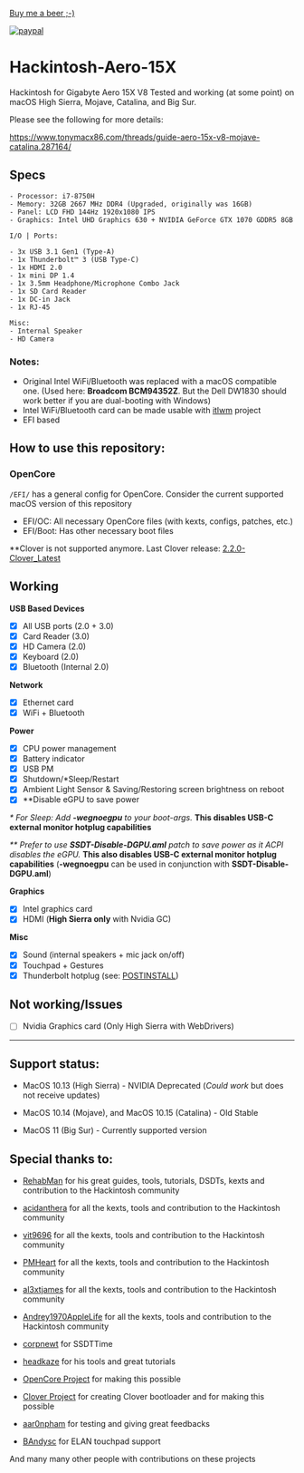 [Buy me a beer ;-)](https://www.paypal.com/donate?business=4UYU36A9L2PGS&currency_code=USD)

[![paypal](https://www.paypalobjects.com/en_US/i/btn/btn_donateCC_LG.gif)](https://www.paypal.com/donate?business=4UYU36A9L2PGS&currency_code=USD)

# Hackintosh-Aero-15X
Hackintosh for Gigabyte Aero 15X V8
Tested and working (at some point) on macOS High Sierra, Mojave, Catalina, and Big Sur.

Please see the following for more details:

https://www.tonymacx86.com/threads/guide-aero-15x-v8-mojave-catalina.287164/

## Specs

```
- Processor: i7-8750H
- Memory: 32GB 2667 MHz DDR4 (Upgraded, originally was 16GB)
- Panel: LCD FHD 144Hz 1920x1080 IPS
- Graphics: Intel UHD Graphics 630 + NVIDIA GeForce GTX 1070 GDDR5 8GB

I/O | Ports:

- 3x USB 3.1 Gen1 (Type-A)
- 1x Thunderbolt™ 3 (USB Type-C)
- 1x HDMI 2.0
- 1x mini DP 1.4
- 1x 3.5mm Headphone/Microphone Combo Jack
- 1x SD Card Reader
- 1x DC-in Jack
- 1x RJ-45

Misc:
- Internal Speaker
- HD Camera
```
### Notes:
- Original Intel WiFi/Bluetooth was replaced with a macOS compatible one. (Used here: **Broadcom BCM94352Z**. But the Dell DW1830 should work better if you are dual-booting with Windows)
- Intel WiFi/Bluetooth card can be made usable with [itlwm](https://github.com/OpenIntelWireless/itlwm) project 
- EFI based

## How to use this repository:

### OpenCore

`/EFI/` has a general config for OpenCore. Consider the current supported macOS version of this repository
- EFI/OC: All necessary OpenCore files (with kexts, configs, patches, etc.)
- EFI/Boot: Has other necessary boot files

**Clover is not supported anymore. Last Clover release: [2.2.0-Clover_Latest](https://github.com/zacmks/Hackintosh-Aero-15X/releases/tag/2.2.0-Clover_Latest)

## Working

**USB Based Devices**
- [x] All USB ports (2.0 + 3.0)
- [x] Card Reader (3.0)
- [x] HD Camera (2.0)
- [x] Keyboard (2.0)
- [x] Bluetooth (Internal 2.0)

**Network**
- [x] Ethernet card
- [x] WiFi + Bluetooth

**Power**
- [x] CPU power management
- [x] Battery indicator
- [x] USB PM
- [x] Shutdown/*Sleep/Restart
- [x] Ambient Light Sensor & Saving/Restoring screen brightness on reboot
- [x] **Disable eGPU to save power

*\* For Sleep: Add **-wegnoegpu** to your boot-args.* **This disables USB-C external monitor hotplug capabilities**

*\*\* Prefer to use **SSDT-Disable-DGPU.aml** patch to save power as it ACPI disables the eGPU.* **This also disables USB-C external monitor hotplug capabilities** (**-wegnoegpu** can be used in conjunction with **SSDT-Disable-DGPU.aml**)

**Graphics**
- [x] Intel graphics card
- [x] HDMI (**High Sierra only** with Nvidia GC)

**Misc**
- [x] Sound (internal speakers + mic jack on/off)
- [x] Touchpad + Gestures
- [x] Thunderbolt hotplug (see: [POSTINSTALL](./POSTINSTALL.md))

## Not working/Issues

- [ ] Nvidia Graphics card (Only High Sierra with WebDrivers)

---
## Support status:

- MacOS 10.13 (High Sierra) - NVIDIA Deprecated (*Could work* but does not receive updates)

- MacOS 10.14 (Mojave), and MacOS 10.15 (Catalina) - Old Stable

- MacOS 11 (Big Sur) - Currently supported version

## Special thanks to:

* [RehabMan](https://github.com/RehabMan) for his great guides, tools, tutorials, DSDTs, kexts and contribution to the Hackintosh community

* [acidanthera](https://github.com/acidanthera) for all the kexts, tools and contribution to the Hackintosh community

* [vit9696](https://github.com/vit9696) for all the kexts, tools and contribution to the Hackintosh community

* [PMHeart](https://github.com/PMHeart) for all the kexts, tools and contribution to the Hackintosh community

* [al3xtjames](https://github.com/al3xtjames) for all the kexts, tools and contribution to the Hackintosh community

* [Andrey1970AppleLife](https://github.com/Andrey1970AppleLife) for all the kexts, tools and contribution to the Hackintosh community

* [corpnewt](https://github.com/corpnewt) for SSDTTime

* [headkaze](https://github.com/headkaze) for his tools and great tutorials

* [OpenCore Project](https://github.com/acidanthera/OpenCorePkg) for making this possible

* [Clover Project](https://sourceforge.net/projects/cloverefiboot/) for creating Clover bootloader and for making this possible

* [aar0npham](https://github.com/aar0npham) for testing and giving great feedbacks

* [BAndysc](https://github.com/BAndysc) for ELAN touchpad support

And many many other people with contributions on these projects
